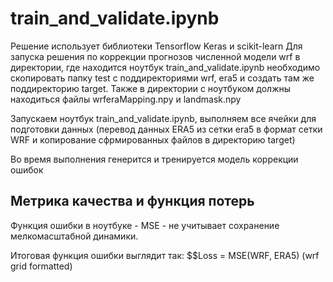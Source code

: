 # train_and_validate.ipynb

Решение использует библиотеки Tensorflow Keras и scikit-learn
Для запуска решения по коррекции прогнозов численной модели wrf в директории, где находится ноутбук train_and_validate.ipynb необходимо скопировать папку test  с поддиректориями wrf, era5 и создать там же поддиректорию target. Также в директории с ноутбуком должны находиться файлы wrferaMapping.npy и landmask.npy

Запускаем ноутбук train_and_validate.ipynb, выполняем все ячейки для подготовки данных (перевод данных ERA5 из сетки era5 в формат сетки WRF и копирование сфрмированных файлов в директорию target)

Во время выполнения генерится и тренируется модель коррекции ошибок


## Метрика качества и функция потерь

Функция ошибки в ноутбуке - MSE - не учитывает сохранение мелкомасштабной динамики.

Итоговая функция ошибки выглядит так:
$$Loss = MSE(WRF, ERA5) (wrf grid formatted) 

